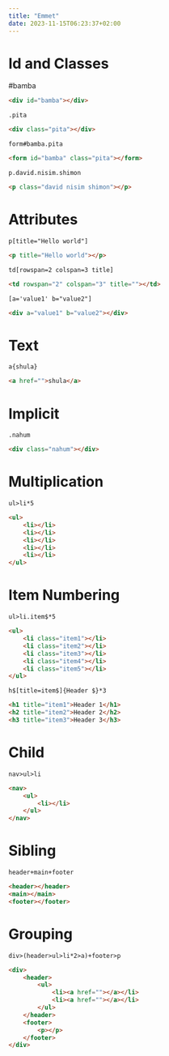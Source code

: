 ```yaml
---
title: "Emmet"
date: 2023-11-15T06:23:37+02:00
---
```


# Id and Classes

#bamba

```html
<div id="bamba"></div>
```
```
.pita
```

```html
<div class="pita"></div>
```
```
form#bamba.pita

```

```html
<form id="bamba" class="pita"></form>
```
```
p.david.nisim.shimon
```

```html
<p class="david nisim shimon"></p>
```

# Attributes

```
p[title="Hello world"]
```

```html
<p title="Hello world"></p>
```
```
td[rowspan=2 colspan=3 title]
```

```html
<td rowspan="2" colspan="3" title=""></td>
```
```
[a='value1' b="value2"]
```

```html
<div a="value1" b="value2"></div>
```

# Text

```
a{shula}
```

```html
<a href="">shula</a>
```

# Implicit

```
.nahum
```

```html
<div class="nahum"></div>
```

# Multiplication

```
ul>li*5
```

```html
<ul>
    <li></li>
    <li></li>
    <li></li>
    <li></li>
    <li></li>
</ul>
```

# Item Numbering

```
ul>li.item$*5
```

```html
<ul>
    <li class="item1"></li>
    <li class="item2"></li>
    <li class="item3"></li>
    <li class="item4"></li>
    <li class="item5"></li>
</ul>
```
```
h$[title=item$]{Header $}*3
```

```html
<h1 title="item1">Header 1</h1>
<h2 title="item2">Header 2</h2>
<h3 title="item3">Header 3</h3>
```

# Child

```
nav>ul>li
```

```html
<nav>
    <ul>
        <li></li>
    </ul>
</nav>
```

# Sibling

```
header+main+footer
```

```html
<header></header>
<main></main>
<footer></footer>
```

# Grouping

```
div>(header>ul>li*2>a)+footer>p
```

```html
<div>
    <header>
        <ul>
            <li><a href=""></a></li>
            <li><a href=""></a></li>
        </ul>
    </header>
    <footer>
        <p></p>
    </footer>
</div>
```
